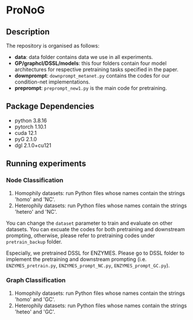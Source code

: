 # ProNoG
## Description

The repository is organised as follows:

- **data**: data folder contains data we use in all experiments.
- **GP/graphcl/DSSL/models**: this four folders contain four model architectures for respective pretraining tasks specified in the paper. 
- **downprompt**: `downprompt_metanet.py` contains the codes for our condition-net implementations.
- **preprompt**: `preprompt_new1.py` is the main code for pretraining.
  

## Package Dependencies

- python 3.8.16
- pytorch 1.10.1
- cuda 12.1
- pyG 2.1.0
- dgl 2.1.0+cu121

## Running experiments

### Node Classification
1. Homophily datasets: run Python files whose names contain the strings 'homo' and 'NC'.
2. Heterophily datasets: run Python files whose names contain the strings 'hetero' and 'NC'.

You can change the `dataset` parameter to train and evaluate on other datasets. You can excuate the codes for both pretraining and downstream prompting, otherwise, please refer to pretraining codes under `pretrain_backup` folder.

Especially, we pretrained DSSL for ENZYMES. Please go to DSSL folder to implement the pretraining and downstream prompting (i.e. `ENZYMES_pretrain.py`, `ENZYMES_prompt_NC.py`, `ENZYMES_prompt_GC.py`).

### Graph Classification
1. Homophily datasets: run Python files whose names contain the strings 'homo' and 'GC'.
2. Heterophily datasets: run Python files whose names contain the strings 'heteo' and 'GC'.
